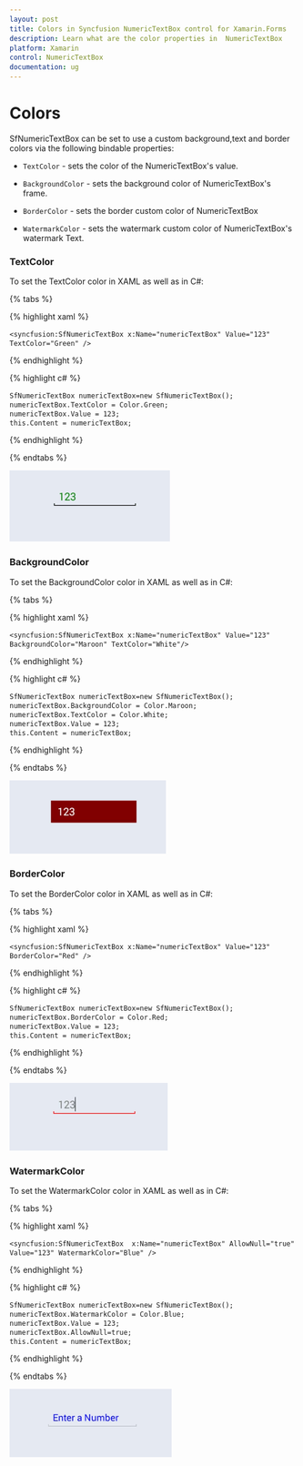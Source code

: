 ```yaml
---
layout: post
title: Colors in Syncfusion NumericTextBox control for Xamarin.Forms
description: Learn what are the color properties in  NumericTextBox
platform: Xamarin
control: NumericTextBox
documentation: ug
---
```

# Colors

SfNumericTextBox can be set to use a custom background,text and border colors via the following bindable properties:

* `TextColor` - sets the color of the NumericTextBox's value.

* `BackgroundColor` - sets the background color of NumericTextBox's frame.

* `BorderColor` - sets the border custom color of NumericTextBox

* `WatermarkColor` - sets the watermark custom color of NumericTextBox's watermark Text.

### TextColor

To set the TextColor color in XAML as well as in C#:

{% tabs %}

{% highlight xaml %}

	<syncfusion:SfNumericTextBox x:Name="numericTextBox" Value="123" TextColor="Green" />
	
{% endhighlight %}

{% highlight c# %}

    SfNumericTextBox numericTextBox=new SfNumericTextBox();
	numericTextBox.TextColor = Color.Green;
	numericTextBox.Value = 123;
	this.Content = numericTextBox;

{% endhighlight %}

{% endtabs %}

![](images/textcolor.png)

### BackgroundColor

To set the BackgroundColor color in XAML as well as in C#:

{% tabs %}

{% highlight xaml %}

	<syncfusion:SfNumericTextBox x:Name="numericTextBox" Value="123" BackgroundColor="Maroon" TextColor="White"/>
	
{% endhighlight %}

{% highlight c# %}

    SfNumericTextBox numericTextBox=new SfNumericTextBox();
	numericTextBox.BackgroundColor = Color.Maroon;
	numericTextBox.TextColor = Color.White;
	numericTextBox.Value = 123;
	this.Content = numericTextBox;

{% endhighlight %}

{% endtabs %}

![](images/backgroundcolor.png)

### BorderColor

To set the BorderColor color in XAML as well as in C#:

{% tabs %}

{% highlight xaml %}

	<syncfusion:SfNumericTextBox x:Name="numericTextBox" Value="123" BorderColor="Red" />
	
{% endhighlight %}

{% highlight c# %}

    SfNumericTextBox numericTextBox=new SfNumericTextBox();
	numericTextBox.BorderColor = Color.Red;
	numericTextBox.Value = 123;
	this.Content = numericTextBox;

{% endhighlight %}

{% endtabs %}

![](images/bordercolor.png)

### WatermarkColor

To set the WatermarkColor color in XAML as well as in C#:

{% tabs %}

{% highlight xaml %}

	<syncfusion:SfNumericTextBox  x:Name="numericTextBox" AllowNull="true" Value="123" WatermarkColor="Blue" />
	
{% endhighlight %}

{% highlight c# %}

    SfNumericTextBox numericTextBox=new SfNumericTextBox();
	numericTextBox.WatermarkColor = Color.Blue;
	numericTextBox.Value = 123;
	numericTextBox.AllowNull=true;
	this.Content = numericTextBox;

{% endhighlight %}

{% endtabs %}

![](images/watermarkcolor.png)
